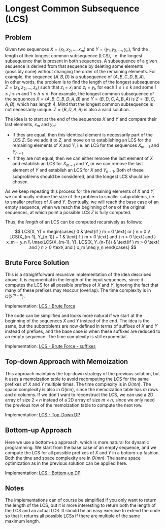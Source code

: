 # Longest Common Subsequence (LCS)

## Problem

Given two sequences $X = (x_1, x_2, ..., x_m)$ and $Y = (y_1, y_2, ..., y_n)$, find the length of their longest common subsequence (LCS), i.e. the longest subsequence that is present in both sequences. A subsequence of a given sequence is derived from that sequence by deleting some elements (possibly none) without changing the order of the remaining elements. For example, the sequence $(A, B, D)$ is a subsequence of $(A, B, C, D, B, A)$.  
In other words, the problem is to find the length of the longest subsequence $Z = (z_1, z_2, ..., z_k)$ such that $z_i = x_j$ and $z_i = y_h$ for each $1 \leq i \leq k$ and some $1 \leq j \leq m$ and $1 \leq h \leq n$. For example, the longest common subsequence of the sequences $X = (A, B, C, B, D, A, B)$ and $Y = (B, D, C, A, B, A)$ is $Z = (B, C, A, B)$, which has length $4$. Mind that the longest common subsequence is not necessarily unique: $Z = (B, D, A, B)$ is also a valid solution.

The idea is to start at the end of the sequences $X$ and $Y$ and compare their last elements, $x_m$ and $y_n$:

- If they are equal, then this identical element is necessarily part of the LCS $Z$. So we add it to $Z$, and move on to establishing an LCS for the remaining elements of $X$ and $Y$, i.e. an LCS for the sequences $X_{m-1}$ and $Y_{n-1}$.
- If they are not equal, then we can either remove the last element of $X$ and establish an LCS for $X_{m-1}$ and $Y$, or we can remove the last element of $Y$ and establish an LCS for $X$ and $Y_{n-1}$. Both of these subproblems should be considered, and the longest LCS should be chosen.

As we keep repeating this process for the remaining elements of $X$ and $Y$, we continually reduce the size of the problem to smaller subproblems, i.e. to smaller prefixes of $X$ and $Y$. Eventually, we will reach the base case of an empty sequence, when we reach the beginning of one of the original sequences, at which point a possible LCS $Z$ is fully computed.

Thus, the *length* of an LCS can be computed recursively as follows:

$$
LCS(X, Y) = \begin{cases}
0 & \text{if } m = 0 \text{ or } n = 0 \\
LCS(X_{m-1}, Y_{n-1}) + 1 & \text{if } m > 0 \text{ and } n > 0 \text{ and } x_m = y_n \\
\max(LCS(X_{m-1}, Y), LCS(X, Y_{n-1})) & \text{if } m > 0 \text{ and } n > 0 \text{ and } x_m \neq y_n
\end{cases}
$$

## Brute Force Solution

This is a straightforward recursive implementation of the idea described above. It is exponential in the length of the input sequences, since it computes the LCS for all possible prefixes of $X$ and $Y$, ignoring the fact that many of these prefixes may reoccur (overlap). The time complexity is in $O(2^{m+n})$.

Implementation: [LCS - Brute Force](https://github.com/pl3onasm/Algorithms/tree/main/algorithms/dynamic-programming/longest-common-sub/lcs-1.c)

The code can be simplified and looks more natural if we start at the beginning of the sequences $X$ and $Y$ instead of the end. The idea is the same, but the subproblems are now defined in terms of suffixes of $X$ and $Y$ instead of prefixes, and the base case is when these suffixes are reduced to an empty sequence. The time complexity is still exponential.

Implementation: [LCS - Brute Force - suffixes](https://github.com/pl3onasm/Algorithms/blob/main/algorithms/dynamic-programming/longest-common-sub/lcs-2.c)

## Top-down Approach with Memoization

This approach maintains the top-down strategy of the previous solution, but it uses a memoization table to avoid recomputing the LCS for the same prefixes of $X$ and $Y$ multiple times. The time complexity is in $O(mn)$. The space complexity is also in $O(mn)$, since the memoization table has $m$ rows and $n$ columns. If we don't want to reconstruct the LCS, we can use a 2D array of size $2 \times n$ instead of a 2D array of size $m \times n$, since we only need the previous row of the memoization table to compute the next row.

Implementation: [LCS - Top-Down DP](https://github.com/pl3onasm/Algorithms/blob/main/algorithms/dynamic-programming/longest-common-sub/lcs-3.c)

## Bottom-up Approach

Here we use a bottom-up approach, which is more natural for dynamic programming. We start from the base case of an empty sequence, and we compute the LCS for all possible prefixes of $X$ and $Y$ in a bottom-up fashion. Both the time and space complexity are in $O(mn)$. The same space optimization as in the previous solution can be applied here.

Implementation: [LCS - Bottom-up DP](https://github.com/pl3onasm/Algorithms/blob/main/algorithms/dynamic-programming/longest-common-sub/lcs-4.c)

## Notes

The implementations can of course be simplified if you only want to return the length of the LCS, but it is more interesting to return both the length of the LCS and an actual LCS. It should be an easy exercise to extend the code so that it returns all possible LCSs if there are multiple of the same maximum length.  
